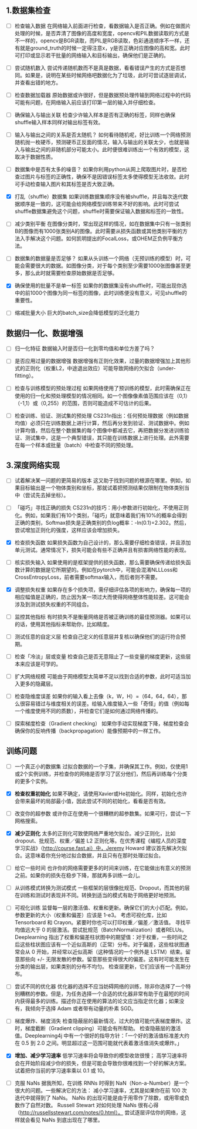 ## 1.数据集检查

- [ ] 检查输入数据
在网络输入前面进行检查，看数据输入是否正确。例如在做图片处理的时候，是否弄清了图像的高度和宽度，opencv和PIL数据读取的方式是不一样的，opencv是BGR读取，而PIL是RGB读取，色彩通道顺序不一样，还有就是ground_truth的时候一定得注意x，y是否正确对应图像的高和宽。此时可打印或显示若干批量的网络输入和目标输出，确保他们是正确的。

- [ ] 尝试随机数入
尝试传递随机数而不是真是数据，看看错误产生的方式是否想同。如果是，说明在某些时候网络吧数据化为了垃圾，此时可尝试逐层调试，并查看出错的地方。

- [ ] 检查数据加载器
原始数据或许很好，但是数据预处理传输到网络过程中的代码可能有问题，在网络输入前应该打印第一层的输入并仔细检查。

- [ ] 确保输入与输出关联
检查少许输入样本是否有正确的标签，同样也确保shuffle输入样本同样对输出标签有效。

- [ ] 输入与输出之间的关系是否太随机？
如何看待随机呢，好比训练一个网络预测随机抛一枚硬币，预测硬币正反面的情况，输入与输出的关联太少，也就是输入与输出之间的非随机部分可能太小。此时便很难训练出一个有效的模型，这取决于数据性质。

- [ ] 数据集中是否有太多的噪音？
如果你利用python从网上爬取图片时，是否检查过图片与标签的正确性，确保不是因错误标签太多使得模型无法收敛。此时可手动检查输入图片和其标签是否大致正确。

- [x] 打乱（shuffle）数据集
如果训练数据集顺序没有被shuffle，并且每次迭代数据顺序是一致的，这可能会给网络模型训练带来不好的影响。此时可尝试shuffle数据集避免这个问题，shuffle时需要保证输入数据和标签的一致性。

- [ ] 减少类别平衡
在图像分类时，常出现这样的情况，如在数据集中只有一张类别B的图像而有1000张类别A的图像。此时需要从损失函数或其他类别平衡的方法入手解决这个问题。如何凯明提出的FocalLoss，或OHEM正负例平衡方法。

- [ ] 数据集的数据量是否足够？
如果从头训练一个网络（无预训练的模型）时，可能会需要很大的数据。如图像分类，对于每个类别至少需要1000张图像甚至更多，那么此时就需要检查原始数据是否足够。

- [x] 确保使用的批量不是单一标签
如果你的数据集没有shuffle时，可能出现你选中的前1000个图像为同一标签的图像，此时训练便没有意义，可见shuffle的重要性。

- [ ] 缩减批量大小
巨大的batch_size会降低模型的泛化能力

## 数据归一化、数据增强

- [ ] 归一化特征
数据输入时是否归一化到零均值和单位方差了吗？

- [ ] 是否应用过量的数据增强
数据增强有正则化效果，过量的数据增强加上其他形式的正则化（权重L2，中途退出效应）可能导致网络的欠拟合（under-fitting）。

- [ ] 检查与训练模型的预处理过程
如果网络使用了预训练的模型，此时需确保正在使用的归一化和预处理模型的情况相同。如一个图像像素值范围应该在（0,1）（-1,1）或（0,255）的范围，否则可能造成不可估计的后果。

- [ ] 检查训练、验证、测试集的预处理
CS231n指出：任何预处理数据（例如数据均值）必须只在训练数据上进行计算，然后再分发到验证、测试数据中。例如计算均值，然后在整个数据集的每个图像中都减去它，再把数据分发进训练验证、测试集中，这是一个典型错误，其只能在训练数据上进行处理。此外需要在每一个样本或批量（batch）中检查不同的预处理。

## 3.深度网络实现

- [ ] 试着解决某一问题的更简易的版本
这又助于找到问题的根源在哪里。例如，如果目标输出是一个物体类别和坐标，那就试着把预测结果仅限制在物体类别当中（尝试先去掉坐标）。

- [ ] 「碰巧」寻找正确的损失
CS231n的技巧：用小参数进行初始化，不使用正则化。例如，如果我们有10个类别，「碰巧」就意味着我们有10%的概率会得到正确的类别，Softmax损失是正确类别的负log概率：-ln(0.1)=2.302。然后，尝试增加正则化的强度，这样应该会增加损失。

- [x] 检查损失函数
如果损失函数为自己设计的，那么需要仔细检查错误，并且添加单元测试。通常情况下，损失可能会有些不正确并且有损害网络性能的表现。

- [ ] 核实损失输入
如果使用的是框架提供的损失函数，那么需要确保传递给损失函数计算的数据是它所期望的。例如在pytorch中，可能会混淆NLLLoss和CrossEntropyLoss，前者需要softmax输入，而后者则不需要。

- [x] 调整损失权重
如果存在多个损失项，需仔细评估各项的影响力，确保每一项的相应幅值是正确的，防止因为某一项过大而使得网络整体性能较差。这可能会涉及到测试损失权重的不同组合。

- [ ] 监控其他指标
有时损失不是衡量网络是否被正确训练的最佳预测器。如果可以的话，使用其他指标来帮助你，比如精度。

- [ ] 测试任意的自定义层
检查自己定义的任意层并复核以确保他们的运行符合预期。

- [ ] 检查「冷淡」层或变量
检查自己是否无意阻止了一些变量的梯度更新，这些层本来应该是可学的。

- [ ] 扩大网络规模
可能由于网络模型太简单不足以找到合适的参数，此时可适当加入更多的隐藏层。

- [ ] 检查隐维度误差
如果你的输入看上去像（k，W，H）=（64，64，64），那么很容易错过与维度相关的误差。给输入维度输入一些「奇怪」的值（例如每一个维度使用不同的质数），并检查它们是如何通过网络传播的。

- [ ] 探索梯度检查（Gradient checking）
如果你手动实现梯度下降，梯度检查会确保你的反响传播（backpropagation）能像预期中的一样工作。

## 训练问题

- [ ] 一个真正小的数据集
过拟合数据的一个子集，并确保其工作。例如，仅使用1或2个实例训练，并检查你的网络是否学习了区分他们，然后再训练每个分类的更多个实例。

- [x] **检查权重初始化**
如果不确定，请使用Xavier或He初始化。同样，初始化也许会带来最坏的局部最小值，因此尝试不同的初始化，看看是否有效。

- [ ] 改变你的超参数
或许你正在使用一个很糟糕的超参数集。如果可行，尝试一下网格搜索。

- [x] **减少正则化**
太多的正则化可致使网络严重地欠拟合。减少正则化，比如 dropout、批规范、权重／偏差 L2 正则化等。在优秀课程《编程人员的深度学习实战》（http://course.fast.ai）中，Jeremy Howard 建议首先解决欠拟合。这意味着你充分地过拟合数据，并且只有在那时处理过拟合。

- [ ] 给它一些时间
也许你的网络需要更多的时间来训练，在它能做出有意义的预测之前。如果你的损失在稳步下降，那就再多训练一会儿。

- [ ] 从训练模式转换为测试模式
一些框架的层很像批规范、Dropout，而其他的层在训练和测试时表现并不同。转换到适当的模式有助于网络更好地预测。

- [ ] 可视化训练
监督每一层的激活值、权重和更新。确保它们的大小匹配。例如，参数更新的大小（权重和偏差）应该是 1-e3。
考虑可视化库，比如 Tensorboard 和 Crayon。紧要时你也可以打印权重／偏差／激活值。
寻找平均值远大于 0 的层激活。尝试批规范（BatchNormalization）或者RELUs。
Deeplearning 指出了权重和偏差柱状图中的期望值：对于权重，一些时间之后这些柱状图应该有一个近似高斯的（正常）分布。对于偏差，这些柱状图通常会从 0 开始，并经常以近似高斯（这种情况的一个例外是 LSTM）结束。留意那些向 +/- 无限发散的参数。留意那些变得很大的偏差。这有时可能发生在分类的输出层，如果类别的分布不均匀。
检查层更新，它们应该有一个高斯分布。

- [ ] 尝试不同的优化器
优化器的选择不应当妨碍网络的训练，除非你选择了一个特别糟糕的参数。但是，为任务选择一个合适的优化器非常有助于在最短的时间内获得最多的训练。描述你正在使用的算法的论文应当指定优化器；如果没有，我倾向于选择 Adam 或者带有动量的朴素 SGD。

- [ ] 梯度爆炸、梯度消失
检查隐蔽层的最新情况，过大的值可能代表梯度爆炸。这时，梯度截断（Gradient clipping）可能会有所帮助。
检查隐蔽层的激活值。Deeplearning4j 中有一个很好的指导方针：「一个好的激活值标准差大约在 0.5 到 2.0 之间。明显超过这一范围可能就代表着激活值消失或爆炸。」

- [x] **增加、减少学习速率**
低学习速率将会导致你的模型收敛很慢；
高学习速率将会在开始阶段减少你的损失，但是可能会导致你很难找到一个好的解决方案。
试着把你当前的学习速率乘以 0.1 或 10。

- [ ] 克服 NaNs
据我所知，在训练 RNNs 时得到 NaN（Non-a-Number）是一个很大的问题。一些解决它的方法：
减小学习速率，尤其是如果你在前 100 次迭代中就得到了 NaNs。
NaNs 的出现可能是由于用零作了除数，或用零或负数作了自然对数。
Russell Stewart 对如何处理 NaNs 很有心得（http://russellsstewart.com/notes/0.html）。
尝试逐层评估你的网络，这样就会看见 NaNs 到底出现在了哪里。